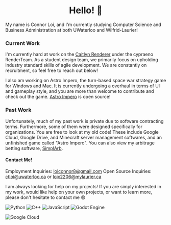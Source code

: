 <h1 align="center">Hello! 👋</h1>

My name is Connor Loi, and I'm currently studying Computer Science and Business Administration at both UWaterloo and Wilfrid-Laurier!

### Current Work
I'm currently hard at work on the [Caitlyn Renderer](https://github.com/cypraeno/caitlyn) under the cypraeno RenderTeam. As a student design team, we primarily focus on upholding industry standard skills of agile development.
We are constantly on recruitment, so feel free to reach out below!

I also am working on Astro Impero, the turn-based space war strategy game for Windows and Mac. It is currently undergoing a overhaul in terms of UI and gameplay style, and you are more than welcome to contribute and check out the game.
[Astro Impero](https://github.com/connortbot/AstroImpero) is open source!

### Past Work
Unfortunately, much of my past work is private due to software contracting terms. Furthermore, some of them were designed specifically for organizations. You are free to look at my old code!
These include Google Cloud, Google Drive, and Minecraft server management softwares, and an unfinished game called "Astro Impero".
You can also view my arbitrage betting software, [SimplArb](https://github.com/connortbot/simplarb).

#### Contact Me!
Employment Inquiries: loiconnor8@gmail.com
Open Source Inquiries: ctloi@uwaterloo.ca or loix2206@mylaurier.ca

I am always looking for help on my projects! If you are simply interested in my work, would like help on your own projects, or want to learn more, please don't hesitate to contact me 😄

![Python](https://img.shields.io/badge/python-3670A0?style=for-the-badge&logo=python&logoColor=ffdd54)
![C++](https://img.shields.io/badge/c++-%2300599C.svg?style=for-the-badge&logo=c%2B%2B&logoColor=white)
![JavaScript](https://img.shields.io/badge/javascript-%23323330.svg?style=for-the-badge&logo=javascript&logoColor=%23F7DF1E)
![Godot Engine](https://img.shields.io/badge/GODOT-%23FFFFFF.svg?style=for-the-badge&logo=godot-engine)

![Google Cloud](https://img.shields.io/badge/GoogleCloud-%234285F4.svg?style=for-the-badge&logo=google-cloud&logoColor=white)
